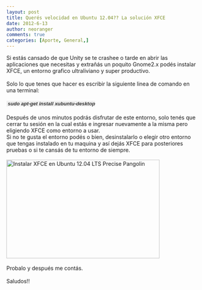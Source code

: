 ```yaml
---
layout: post
title: Querés velocidad en Ubuntu 12.04?? La solución XFCE
date: 2012-6-13
author: neoranger
comments: true
categories: [Aporte, General,]
---
```

Si estás cansado de que Unity se te crashee o tarde en abrir las aplicaciones que necesitas y extrañás un poquito Gnome2.x podés instalar XFCE, un entorno grafico ultraliviano y super productivo.<br /><br />Solo lo que tenes que hacer es escribir la siguiente linea de comando en una terminal:<br /><br /><i style="background-color:#f0f0f0;color:#333333;font-family:Arial, Helvetica, sans-serif;font-size:13px;line-height:20px;text-align:justify;margin:0;padding:0;"><b style="margin:0;padding:0;"> sudo apt-get install xubuntu-desktop</b></i><br /><br />Después de unos minutos podrás disfrutar de este entorno, solo tenés que cerrar tu sesión en la cual estás e ingresar nuevamente a la misma pero eligiendo XFCE como entorno a usar.<br />Si no te gusta el entorno podés o bien, desinstalarlo o elegir otro entorno que tengas instalado en tu maquina y así dejás XFCE para posteriores pruebas o si te cansás de tu entorno de siempre.<br /><br /><img alt="Instalar  XFCE en Ubuntu 12.04 LTS Precise Pangolin" border="0" height="258" src="http://104.131.75.199/wp-content/uploads/2014/11/d8ad2-xfceenubuntu.jpg" title="Instalar  XFCE en Ubuntu 12.04 LTS Precise Pangolin" width="400" /><br /><br />Probalo y después me contás.<br /><br />Saludos!!
